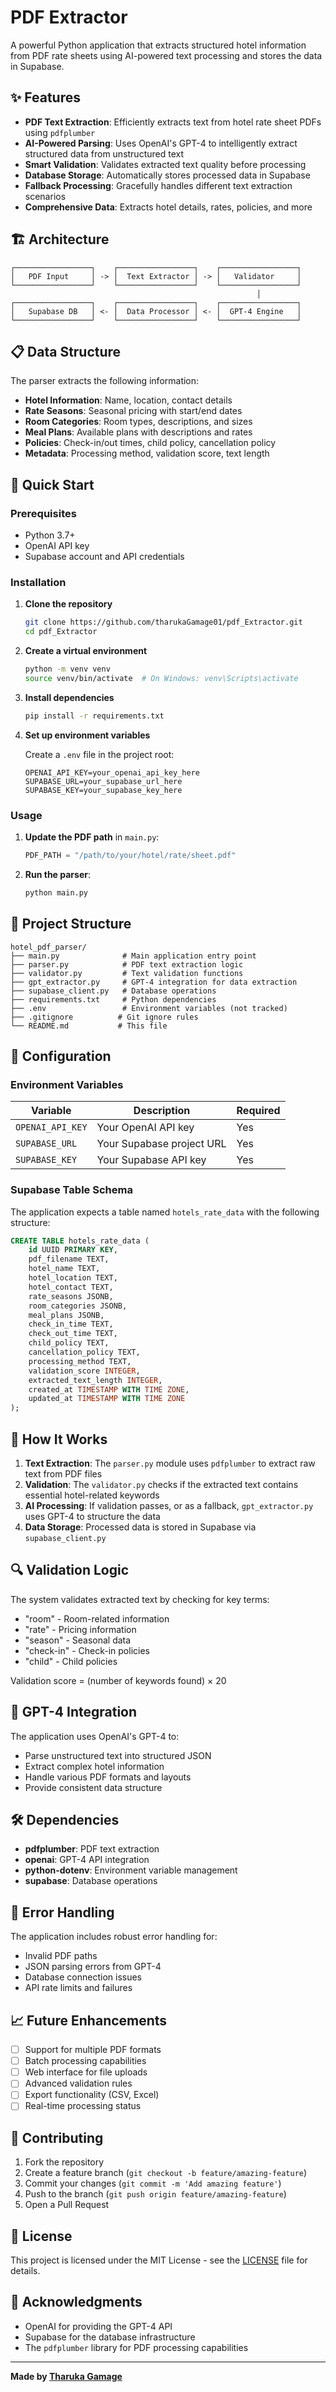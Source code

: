 # PDF Extractor

A powerful Python application that extracts structured hotel information from PDF rate sheets using AI-powered text processing and stores the data in Supabase.

## ✨ Features

- **PDF Text Extraction**: Efficiently extracts text from hotel rate sheet PDFs using `pdfplumber`
- **AI-Powered Parsing**: Uses OpenAI's GPT-4 to intelligently extract structured data from unstructured text
- **Smart Validation**: Validates extracted text quality before processing
- **Database Storage**: Automatically stores processed data in Supabase
- **Fallback Processing**: Gracefully handles different text extraction scenarios
- **Comprehensive Data**: Extracts hotel details, rates, policies, and more

## 🏗️ Architecture

```
┌─────────────────┐    ┌─────────────────┐    ┌─────────────────┐
│   PDF Input     │ -> │  Text Extractor │ -> │   Validator     │
└─────────────────┘    └─────────────────┘    └─────────────────┘
                                                       │
┌─────────────────┐    ┌─────────────────┐    ┌─────────────────┐
│   Supabase DB   │ <- │  Data Processor │ <- │  GPT-4 Engine   │
└─────────────────┘    └─────────────────┘    └─────────────────┘
```

## 📋 Data Structure

The parser extracts the following information:

- **Hotel Information**: Name, location, contact details
- **Rate Seasons**: Seasonal pricing with start/end dates
- **Room Categories**: Room types, descriptions, and sizes
- **Meal Plans**: Available plans with descriptions and rates
- **Policies**: Check-in/out times, child policy, cancellation policy
- **Metadata**: Processing method, validation score, text length

## 🚀 Quick Start

### Prerequisites

- Python 3.7+
- OpenAI API key
- Supabase account and API credentials

### Installation

1. **Clone the repository**
   ```bash
   git clone https://github.com/tharukaGamage01/pdf_Extractor.git
   cd pdf_Extractor
   ```

2. **Create a virtual environment**
   ```bash
   python -m venv venv
   source venv/bin/activate  # On Windows: venv\Scripts\activate
   ```

3. **Install dependencies**
   ```bash
   pip install -r requirements.txt
   ```

4. **Set up environment variables**
   
   Create a `.env` file in the project root:
   ```env
   OPENAI_API_KEY=your_openai_api_key_here
   SUPABASE_URL=your_supabase_url_here
   SUPABASE_KEY=your_supabase_key_here
   ```

### Usage

1. **Update the PDF path** in `main.py`:
   ```python
   PDF_PATH = "/path/to/your/hotel/rate/sheet.pdf"
   ```

2. **Run the parser**:
   ```bash
   python main.py
   ```

## 📁 Project Structure

```
hotel_pdf_parser/
├── main.py              # Main application entry point
├── parser.py            # PDF text extraction logic
├── validator.py         # Text validation functions
├── gpt_extractor.py     # GPT-4 integration for data extraction
├── supabase_client.py   # Database operations
├── requirements.txt     # Python dependencies
├── .env                 # Environment variables (not tracked)
├── .gitignore          # Git ignore rules
└── README.md           # This file
```

## 🔧 Configuration

### Environment Variables

| Variable | Description | Required |
|----------|-------------|----------|
| `OPENAI_API_KEY` | Your OpenAI API key | Yes |
| `SUPABASE_URL` | Your Supabase project URL | Yes |
| `SUPABASE_KEY` | Your Supabase API key | Yes |

### Supabase Table Schema

The application expects a table named `hotels_rate_data` with the following structure:

```sql
CREATE TABLE hotels_rate_data (
    id UUID PRIMARY KEY,
    pdf_filename TEXT,
    hotel_name TEXT,
    hotel_location TEXT,
    hotel_contact TEXT,
    rate_seasons JSONB,
    room_categories JSONB,
    meal_plans JSONB,
    check_in_time TEXT,
    check_out_time TEXT,
    child_policy TEXT,
    cancellation_policy TEXT,
    processing_method TEXT,
    validation_score INTEGER,
    extracted_text_length INTEGER,
    created_at TIMESTAMP WITH TIME ZONE,
    updated_at TIMESTAMP WITH TIME ZONE
);
```

## 🧪 How It Works

1. **Text Extraction**: The `parser.py` module uses `pdfplumber` to extract raw text from PDF files
2. **Validation**: The `validator.py` checks if the extracted text contains essential hotel-related keywords
3. **AI Processing**: If validation passes, or as a fallback, `gpt_extractor.py` uses GPT-4 to structure the data
4. **Data Storage**: Processed data is stored in Supabase via `supabase_client.py`

## 🔍 Validation Logic

The system validates extracted text by checking for key terms:
- "room" - Room-related information
- "rate" - Pricing information
- "season" - Seasonal data
- "check-in" - Check-in policies
- "child" - Child policies

Validation score = (number of keywords found) × 20

## 🤖 GPT-4 Integration

The application uses OpenAI's GPT-4 to:
- Parse unstructured text into structured JSON
- Extract complex hotel information
- Handle various PDF formats and layouts
- Provide consistent data structure

## 🛠️ Dependencies

- **pdfplumber**: PDF text extraction
- **openai**: GPT-4 API integration
- **python-dotenv**: Environment variable management
- **supabase**: Database operations

## 🚨 Error Handling

The application includes robust error handling for:
- Invalid PDF paths
- JSON parsing errors from GPT-4
- Database connection issues
- API rate limits and failures

## 📈 Future Enhancements

- [ ] Support for multiple PDF formats
- [ ] Batch processing capabilities
- [ ] Web interface for file uploads
- [ ] Advanced validation rules
- [ ] Export functionality (CSV, Excel)
- [ ] Real-time processing status

## 🤝 Contributing

1. Fork the repository
2. Create a feature branch (`git checkout -b feature/amazing-feature`)
3. Commit your changes (`git commit -m 'Add amazing feature'`)
4. Push to the branch (`git push origin feature/amazing-feature`)
5. Open a Pull Request

## 📄 License

This project is licensed under the MIT License - see the [LICENSE](LICENSE) file for details.

## 🙏 Acknowledgments

- OpenAI for providing the GPT-4 API
- Supabase for the database infrastructure
- The `pdfplumber` library for PDF processing capabilities

---

**Made by [Tharuka Gamage](https://github.com/tharukaGamage01)**
